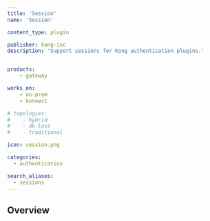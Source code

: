 ```yaml
---
title: 'Session'
name: 'Session'

content_type: plugin

publisher: kong-inc
description: 'Support sessions for Kong authentication plugins.'


products:
    - gateway

works_on:
    - on-prem
    - konnect

# topologies:
#    - hybrid
#    - db-less
#    - traditional

icon: session.png

categories:
  - authentication

search_aliases:
  - sessions
---
```


## Overview
